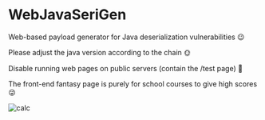 # WebJavaSeriGen
Web-based payload generator for Java deserialization vulnerabilities 😉

Please adjust the java version according to the chain 🌞


Disable running web pages on public servers (contain the /test page) 🚫

The front-end fantasy page is purely for school courses to give high scores 😜


![calc](https://github.com/user-attachments/assets/ecbe0cba-8a81-4e35-8eb6-a3d7b68819c6)
